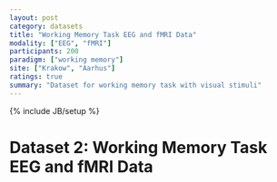 ```yaml
---
layout: post
category: datasets
title: "Working Memory Task EEG and fMRI Data"
modality: ["EEG", "fMRI"]
participants: 200
paradigm: ["working memory"]
site: ["Krakow", "Aarhus"]
ratings: true
summary: "Dataset for working memory task with visual stimuli"
---
```


{% include JB/setup %}

# Dataset 2: Working Memory Task EEG and fMRI Data